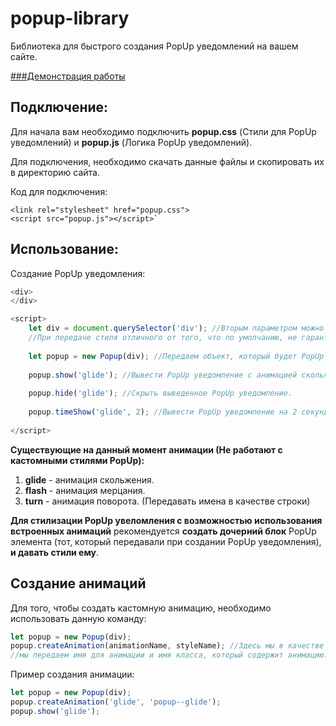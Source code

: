 # popup-library
Библиотека для быстрого создания PopUp уведомлений на вашем сайте.

[###Демонстрация работы](https://brtsiev-kazbek.github.io/popup-library/)

## Подключение:
Для начала вам необходимо подключить **popup.css** (Стили для PopUp уведомлений) и **popup.js** (Логика PopUp уведомлений).

Для подключения, необходимо скачать данные файлы и скопировать их в директорию сайта.

Код для подключения:

    <link rel="stylesheet" href="popup.css">
    <script src="popup.js"></script>`

## Использование:
Создание PopUp уведомления:

```javascript
<div>
</div>

<script>
	let div = document.querySelector('div'); //Вторым параметром можно передать имя стиля для PopUp (по умолчанию **style = 'popup'**).
	//При передаче стиля отличного от того, что по умолчанию, не гарантируется корректная работа встроенных анимаций.
	
	let popup = new Popup(div); //Передаем объект, который будет PopUp уведомлением.
	
	popup.show('glide'); //Вывести PopUp уведомление с анимацией скольжения.
	
	popup.hide('glide'); //Скрыть выведенное PopUp уведомление.
	
	popup.timeShow('glide', 2); //Вывести PopUp уведомление на 2 секунды.
	
</script>
```
**Существующие на данный момент анимации (Не работают с кастомными стилями PopUp):**
1. **glide** - анимация скольжения.
2. **flash** - анимация мерцания.
3. **turn** - анимация поворота.
(Передавать имена в качестве строки)

**Для стилизации PopUp увеломления c возможностью использования встроенных анимаций** рекомендуется **создать дочерний блок** PopUp элемента (тот, который передавали при создании PopUp уведомления), **и давать стили ему**.

## Создание анимаций

Для того, чтобы создать кастомную анимацию, необходимо использовать данную команду:
```javascript
let popup = new Popup(div);
popup.createAnimation(animationName, styleName); //Здесь мы в качестве первого параметра,
//мы передаем имя для анимации и имя класса, который содержит анимацию.
```

Пример создания анимации:
```javascript
let popup = new Popup(div);
popup.createAnimation('glide', 'popup--glide');
popup.show('glide');
```
